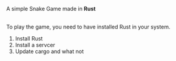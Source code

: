 A simple Snake Game made in <b> Rust </b>

<br>
To play the game, you need to have installed Rust in your system.


<ol>
<li> Install Rust </li>
<li> Install a servcer </li>
<li> Update cargo and what not </li>





</ol>
